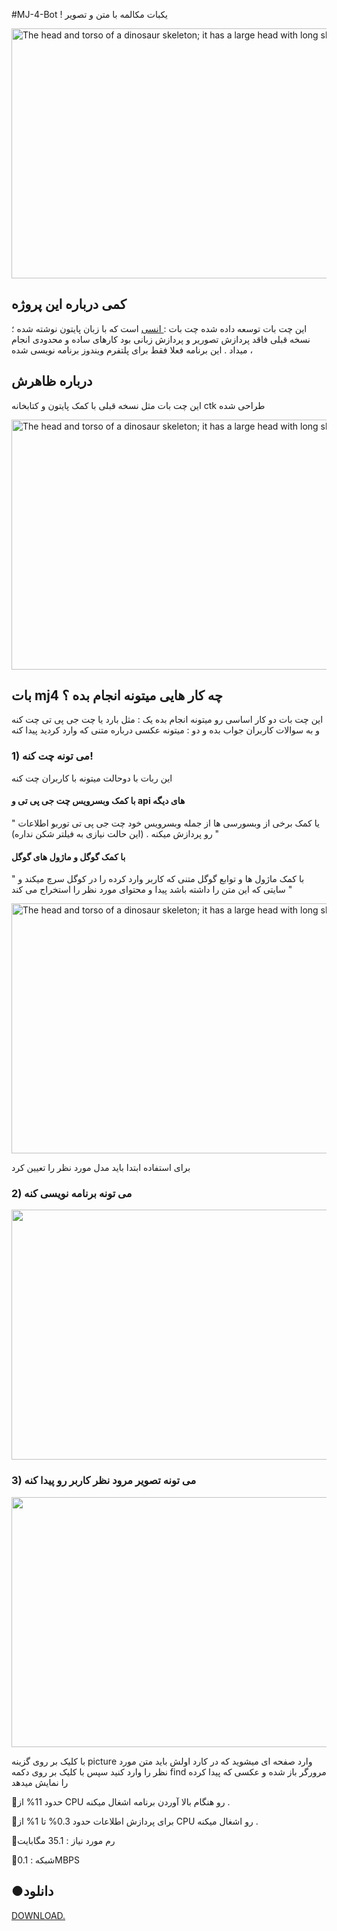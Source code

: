 #MJ-4-Bot
! یکبات مکالمه با متن و تصویر 

<div class="figure">
  <img src="https://biaupload.com/do.php?imgf=org-6007ca5fb0514.png"
       alt="The head and torso of a dinosaur skeleton;
            it has a large head with long sharp teeth"
       width="700"
       title = " بات مکالمه ام جی فایو  " 
       height="400">

<h2>کمی درباره این پروژه</h2>

<p>این چت بات توسعه داده شده چت بات :<a href=https://github.com/magidbarmaky/ency_Bot> انسی</a> است که با زبان پایتون  نوشته شده ؛
نسخه قبلی  فاقد پردازش تصوریر و پردازش زبانی بود کارهای ساده و محدودی انجام میداد . 
این برنامه فعلا فقط برای  پلتفرم ویندوز برنامه نویسی شده ، 

</p>

<h2>درباره ظاهرش </h2>
<p>این چت بات مثل نسخه قبلی با کمک پایتون و کتابخانه ctk طراحی شده </p>



<div class="figure">
  <img src="https://biaupload.com/do.php?imgf=org-a76d0d85b5812.png"
       alt="The head and torso of a dinosaur skeleton;
            it has a large head with long sharp teeth"
       width="700"
       title = " چت بات ام جی فایو  " 
       height="400">

<h2>بات mj4 چه کار هایی میتونه انجام بده ؟  </h2>

<p> این چت بات دو کار اساسی رو میتونه انجام بده  یک : مثل بارد یا چت جی پی تی چت کنه و به سوالات کاربران جواب بده و  دو : میتونه عکسی درباره متنی که وارد کردید پیدا کنه </p>

<h3> 1) می تونه  چت کنه!</h3>
<p> این ربات با دوحالت میتونه با کاربران چت کنه</p>
<h4> با کمک وبسرویس چت جی پی تی و  api های دیگه </h4>
<p>  " یا کمک برخی از وبسورسی ها از جمله وبسرویس خود چت جی پی تی توربو اطلاعات رو پردازش میکنه . (این حالت نیازی به فیلتر شکن نداره) " </p>

<h4> با کمک گوگل و ماژول های گوگل </h4>
<p>  " با کمک ماژول ها و توابع گوگل متنی که کاربر وارد کرده را در کوگل سرچ میکند و سایتی که این متن را داشته باشد پیدا و محتوای مورد نظر را استخراج می کند " </p>

<div class="figure">
  <img src="https://biaupload.com/do.php?imgf=org-95fa583217c72.png"
       alt="The head and torso of a dinosaur skeleton;
            it has a large head with long sharp teeth"
       width="700"
       title = " چت بات ام جی فایو  " 
       height="400">

<p> برای استفاده ابتدا باید مدل مورد نظر را تعیین کرد </p>

<h3> 2)    می تونه برنامه نویسی کنه  </h3>

<div class="figure">
  <img src="https://biaupload.com/do.php?imgf=org-a327c2b3766f1.png"
       alt=""
       width="700"
       title = " چت بات ام جی فایو  " 
       height="400">


<h3> 3) می تونه تصویر مرود نظر کاربر رو پیدا کنه </h3>

<div class="figure">
  <img src="https://biaupload.com/do.php?imgf=org-3a26c494638d1.png"
       alt=""
       width="700"
       height="400">
<p> با کلیک بر روی گزینه  picture وارد صفحه ای میشوید که در کارد اولش باید متن مورد نظر را وارد کنید سپس با کلیک بر روی دکمه find مرورگر باز شده و عکسی که پیدا کرده را نمایش میدهد</p>





🔋حدود 11% از CPU رو هنگام بالا آوردن برنامه اشغال میکنه . 

🔋برای پردازش اطلاعات حدود 0.3% تا 1% از CPU رو اشغال میکنه .

📀رم مورد نیاز : 35.1 مگابایت

 📶شبکه : 0.1MBPS

<h2>●دانلود</h2>
<a href="https://drive.google.com/file/d/1CV9OtHgYab5UQVW21D1UzQupMjDTidhs/view?usp=sharing">DOWNLOAD. </a>
